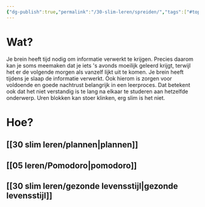 ```yaml
---
{"dg-publish":true,"permalink":"/30-slim-leren/spreiden/","tags":["#topic"],"created":"2025-03-04T18:44:50.149+01:00","updated":"2025-04-01T09:50:15.616+02:00"}
---
```


# Wat?
Je brein heeft tijd nodig om informatie verwerkt te krijgen. Precies daarom kan je soms meemaken dat je iets 's avonds moeilijk geleerd krijgt, terwijl het er de volgende morgen als vanzelf lijkt uit te komen. Je brein heeft tijdens je slaap de informatie verwerkt. Ook hierom is zorgen voor voldoende en goede nachtrust belangrijk in een leerproces.
Dat betekent ook dat het niet verstandig is te lang na elkaar te studeren aan hetzelfde onderwerp. Uren blokken kan stoer klinken, erg slim is het niet. 
# Hoe?
## [[30 slim leren/plannen\|plannen]]

## [[05 leren/Pomodoro\|pomodoro]]
## [[30 slim leren/gezonde levensstijl\|gezonde levensstijl]]

